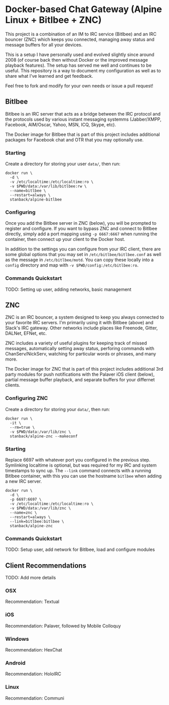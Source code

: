 # Docker-based Chat Gateway (Alpine Linux + Bitlbee + ZNC)

This project is a combination of an IM to IRC service (Bitlbee) and
an IRC bouncer (ZNC) which keeps you connected, managing away status
and message buffers for all your devices.

This is a setup I have personally used and evolved slightly since around 2008
(of course back then without Docker or the improved message playback features).
The setup has served me well and continues to be useful. This repository is a
way to document my configuration as well as to share what I've learned and get
feedback.

Feel free to fork and modify for your own needs or issue a pull request!

## Bitlbee

Bitlbee is an IRC server that acts as a bridge between the IRC protocol
and the protocols used by various instant messaging systemms
(Jabber/XMPP, Facebook, AIM/Oscar, Yahoo, MSN, ICQ, Skype, etc).

The Docker image for Bitlbee that is part of this project includes
additional packages for Facebook chat and OTR that you may optionally
use.

### Starting

Create a directory for storing your user `data/`, then run:

```
docker run \
  -d \
  -v /etc/localtime:/etc/localtime:ro \
  -v $PWD/data:/var/lib/bitlbee:rw \
  --name=bitlbee \
  --restart=always \
  stanback/alpine-bitlbee
```

### Configuring

Once you add the Bitlbee server in ZNC (below), you will be prompted
to register and configure. If you want to bypass ZNC and connect
to Bitlbee directly, simply add a port mapping using `-p 6667:6667`
when running the container, then connect up your client to the Docker
host.

In addition to the settings you can configure from your IRC client,
there are some global options that you may set in
`/etc/bitlbee/bitlbee.conf` as well as the message in
`/etc/bitlbee/motd`. You can copy these locally into a `config`
directory and map with `-v $PWD/config:/etc/bitlbee:ro`.

### Commands Quickstart

TODO: Setting up user, adding networks, basic management

## ZNC

ZNC is an IRC bouncer, a system designed to keep you always connected to
your favorite IRC servers. I'm primarily using it with Bitlbee (above)
and Slack's IRC gateway. Other networks include places like Freenode,
Gitter, DALNet, EFNet, etc.

ZNC includes a variety of useful plugins for keeping track of missed
messages, automatically setting away status, perforing commands with
ChanServ/NickServ, watching for particular words or phrases, and many more.

The Docker image for ZNC that is part of this project includes additional
3rd party modules for push notifications with the Palaver iOS client (below),
partial message buffer playback, and separate buffers for your differnet clients.

### Configuring ZNC

Create a directory for storing your `data/`, then run:

```
docker run \
  -it \
  --rm=true \
  -v $PWD/data:/var/lib/znc \
  stanback/alpine-znc --makeconf
```

### Starting

Replace 6697 with whatever port you configured in the previous step.
Symlinking localtime is optional, but was required for my IRC and system
timestamps to sync up. The `--link` command connects with a running
Bitlbee container, with this you can use the hostname `bitlbee` when
adding a new IRC server.

```
docker run \
  -d \
  -p 6697:6697 \
  -v /etc/localtime:/etc/localtime:ro \
  -v $PWD/data:/var/lib/znc \
  --name=znc \
  --restart=always \
  --link=bitlbee:bitlbee \
  stanback/alpine-znc
```

### Commands Quickstart

TODO: Setup user, add network for Bitlbee, load and configure modules

## Client Recommendations

TODO: Add more details

### OSX

Recommendation: Textual

### iOS

Recommendation: Palaver, followed by Mobile Colloquy

### Windows

Recommendation: HexChat

### Android

Recommendation: HoloIRC

### Linux

Recommendation: Communi
